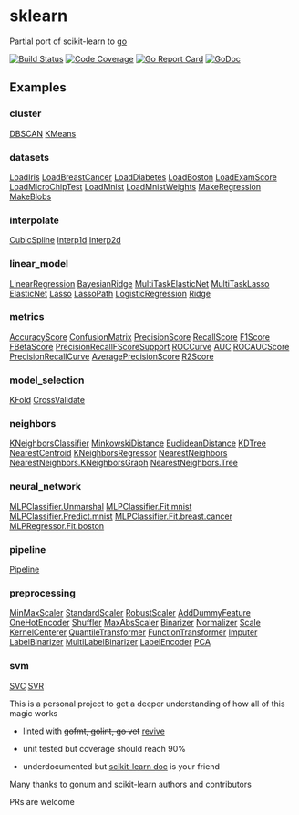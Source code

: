 # sklearn

Partial port of scikit-learn to [go](http://golang.org)

[![Build Status](https://travis-ci.org/pa-m/sklearn.svg?branch=master)](https://travis-ci.org/pa-m/sklearn)
[![Code Coverage](https://codecov.io/gh/pa-m/sklearn/branch/master/graph/badge.svg)](https://codecov.io/gh/pa-m/sklearn)
[![Go Report Card](https://goreportcard.com/badge/github.com/pa-m/sklearn)](https://goreportcard.com/report/github.com/pa-m/sklearn)
[![GoDoc](https://godoc.org/github.com/pa-m/sklearn?status.svg)](https://godoc.org/github.com/pa-m/sklearn)

## Examples
### cluster
[DBSCAN](https://godoc.org/github.com/pa-m/sklearn/cluster#example-DBSCAN) [KMeans](https://godoc.org/github.com/pa-m/sklearn/cluster#example-KMeans) 
### datasets
[LoadIris](https://godoc.org/github.com/pa-m/sklearn/datasets#example-LoadIris) [LoadBreastCancer](https://godoc.org/github.com/pa-m/sklearn/datasets#example-LoadBreastCancer) [LoadDiabetes](https://godoc.org/github.com/pa-m/sklearn/datasets#example-LoadDiabetes) [LoadBoston](https://godoc.org/github.com/pa-m/sklearn/datasets#example-LoadBoston) [LoadExamScore](https://godoc.org/github.com/pa-m/sklearn/datasets#example-LoadExamScore) [LoadMicroChipTest](https://godoc.org/github.com/pa-m/sklearn/datasets#example-LoadMicroChipTest) [LoadMnist](https://godoc.org/github.com/pa-m/sklearn/datasets#example-LoadMnist) [LoadMnistWeights](https://godoc.org/github.com/pa-m/sklearn/datasets#example-LoadMnistWeights) [MakeRegression](https://godoc.org/github.com/pa-m/sklearn/datasets#example-MakeRegression) [MakeBlobs](https://godoc.org/github.com/pa-m/sklearn/datasets#example-MakeBlobs) 
### interpolate
[CubicSpline](https://godoc.org/github.com/pa-m/sklearn/interpolate#example-CubicSpline) [Interp1d](https://godoc.org/github.com/pa-m/sklearn/interpolate#example-Interp1d) [Interp2d](https://godoc.org/github.com/pa-m/sklearn/interpolate#example-Interp2d) 
### linear_model
[LinearRegression](https://godoc.org/github.com/pa-m/sklearn/linear_model#example-LinearRegression) [BayesianRidge](https://godoc.org/github.com/pa-m/sklearn/linear_model#example-BayesianRidge) [MultiTaskElasticNet](https://godoc.org/github.com/pa-m/sklearn/linear_model#example-MultiTaskElasticNet) [MultiTaskLasso](https://godoc.org/github.com/pa-m/sklearn/linear_model#example-MultiTaskLasso) [ElasticNet](https://godoc.org/github.com/pa-m/sklearn/linear_model#example-ElasticNet) [Lasso](https://godoc.org/github.com/pa-m/sklearn/linear_model#example-Lasso) [LassoPath](https://godoc.org/github.com/pa-m/sklearn/linear_model#example-LassoPath) [LogisticRegression](https://godoc.org/github.com/pa-m/sklearn/linear_model#example-LogisticRegression) [Ridge](https://godoc.org/github.com/pa-m/sklearn/linear_model#example-Ridge) 
### metrics
[AccuracyScore](https://godoc.org/github.com/pa-m/sklearn/metrics#example-AccuracyScore) [ConfusionMatrix](https://godoc.org/github.com/pa-m/sklearn/metrics#example-ConfusionMatrix) [PrecisionScore](https://godoc.org/github.com/pa-m/sklearn/metrics#example-PrecisionScore) [RecallScore](https://godoc.org/github.com/pa-m/sklearn/metrics#example-RecallScore) [F1Score](https://godoc.org/github.com/pa-m/sklearn/metrics#example-F1Score) [FBetaScore](https://godoc.org/github.com/pa-m/sklearn/metrics#example-FBetaScore) [PrecisionRecallFScoreSupport](https://godoc.org/github.com/pa-m/sklearn/metrics#example-PrecisionRecallFScoreSupport) [ROCCurve](https://godoc.org/github.com/pa-m/sklearn/metrics#example-ROCCurve) [AUC](https://godoc.org/github.com/pa-m/sklearn/metrics#example-AUC) [ROCAUCScore](https://godoc.org/github.com/pa-m/sklearn/metrics#example-ROCAUCScore) [PrecisionRecallCurve](https://godoc.org/github.com/pa-m/sklearn/metrics#example-PrecisionRecallCurve) [AveragePrecisionScore](https://godoc.org/github.com/pa-m/sklearn/metrics#example-AveragePrecisionScore) [R2Score](https://godoc.org/github.com/pa-m/sklearn/metrics#example-R2Score) 
### model_selection
[KFold](https://godoc.org/github.com/pa-m/sklearn/model_selection#example-KFold) [CrossValidate](https://godoc.org/github.com/pa-m/sklearn/model_selection#example-CrossValidate) 
### neighbors
[KNeighborsClassifier](https://godoc.org/github.com/pa-m/sklearn/neighbors#example-KNeighborsClassifier) [MinkowskiDistance](https://godoc.org/github.com/pa-m/sklearn/neighbors#example-MinkowskiDistance) [EuclideanDistance](https://godoc.org/github.com/pa-m/sklearn/neighbors#example-EuclideanDistance) [KDTree](https://godoc.org/github.com/pa-m/sklearn/neighbors#example-KDTree) [NearestCentroid](https://godoc.org/github.com/pa-m/sklearn/neighbors#example-NearestCentroid) [KNeighborsRegressor](https://godoc.org/github.com/pa-m/sklearn/neighbors#example-KNeighborsRegressor) [NearestNeighbors](https://godoc.org/github.com/pa-m/sklearn/neighbors#example-NearestNeighbors) [NearestNeighbors.KNeighborsGraph](https://godoc.org/github.com/pa-m/sklearn/neighbors#example-NearestNeighbors-KNeighborsGraph) [NearestNeighbors.Tree](https://godoc.org/github.com/pa-m/sklearn/neighbors#example-NearestNeighbors-Tree) 
### neural_network
[MLPClassifier.Unmarshal](https://godoc.org/github.com/pa-m/sklearn/neural_network#example-MLPClassifier-Unmarshal) [MLPClassifier.Fit.mnist](https://godoc.org/github.com/pa-m/sklearn/neural_network#example-MLPClassifier-Fit-mnist) [MLPClassifier.Predict.mnist](https://godoc.org/github.com/pa-m/sklearn/neural_network#example-MLPClassifier-Predict-mnist) [MLPClassifier.Fit.breast.cancer](https://godoc.org/github.com/pa-m/sklearn/neural_network#example-MLPClassifier-Fit-breast-cancer) [MLPRegressor.Fit.boston](https://godoc.org/github.com/pa-m/sklearn/neural_network#example-MLPRegressor-Fit-boston) 
### pipeline
[Pipeline](https://godoc.org/github.com/pa-m/sklearn/pipeline#example-Pipeline) 
### preprocessing
[MinMaxScaler](https://godoc.org/github.com/pa-m/sklearn/preprocessing#example-MinMaxScaler) [StandardScaler](https://godoc.org/github.com/pa-m/sklearn/preprocessing#example-StandardScaler) [RobustScaler](https://godoc.org/github.com/pa-m/sklearn/preprocessing#example-RobustScaler) [AddDummyFeature](https://godoc.org/github.com/pa-m/sklearn/preprocessing#example-AddDummyFeature) [OneHotEncoder](https://godoc.org/github.com/pa-m/sklearn/preprocessing#example-OneHotEncoder) [Shuffler](https://godoc.org/github.com/pa-m/sklearn/preprocessing#example-Shuffler) [MaxAbsScaler](https://godoc.org/github.com/pa-m/sklearn/preprocessing#example-MaxAbsScaler) [Binarizer](https://godoc.org/github.com/pa-m/sklearn/preprocessing#example-Binarizer) [Normalizer](https://godoc.org/github.com/pa-m/sklearn/preprocessing#example-Normalizer) [Scale](https://godoc.org/github.com/pa-m/sklearn/preprocessing#example-Scale) [KernelCenterer](https://godoc.org/github.com/pa-m/sklearn/preprocessing#example-KernelCenterer) [QuantileTransformer](https://godoc.org/github.com/pa-m/sklearn/preprocessing#example-QuantileTransformer) [FunctionTransformer](https://godoc.org/github.com/pa-m/sklearn/preprocessing#example-FunctionTransformer) [Imputer](https://godoc.org/github.com/pa-m/sklearn/preprocessing#example-Imputer) [LabelBinarizer](https://godoc.org/github.com/pa-m/sklearn/preprocessing#example-LabelBinarizer) [MultiLabelBinarizer](https://godoc.org/github.com/pa-m/sklearn/preprocessing#example-MultiLabelBinarizer) [LabelEncoder](https://godoc.org/github.com/pa-m/sklearn/preprocessing#example-LabelEncoder) [PCA](https://godoc.org/github.com/pa-m/sklearn/preprocessing#example-PCA) 
### svm
[SVC](https://godoc.org/github.com/pa-m/sklearn/svm#example-SVC)  [SVR](https://godoc.org/github.com/pa-m/sklearn/svm#example-SVR)



This is a personal project to get a deeper understanding of how all of this magic works

- linted with ~~gofmt, golint, go vet~~ [revive](https://github.com/mgechev/revive)

- unit tested but coverage should reach 90%

- underdocumented but  [scikit-learn doc](http://scikit-learn.org/stable/documentation.html) is your friend

Many thanks to gonum and scikit-learn authors and contributors

PRs are welcome